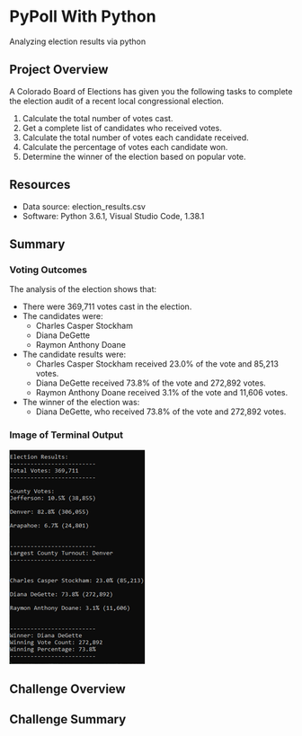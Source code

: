 # PyPoll With Python
Analyzing election results via python

## Project Overview
A Colorado Board of Elections has given you the following tasks to complete the election audit of a recent local congressional election. 

1. Calculate the total number of votes cast. 
2. Get a complete list of candidates who received votes.
3. Calculate the total number of votes each candidate received. 
4. Calculate the percentage of votes each candidate won. 
5. Determine the winner of the election based on popular vote. 

## Resources
- Data source: election_results.csv
- Software: Python 3.6.1, Visual Studio Code, 1.38.1

## Summary
### Voting Outcomes
The analysis of the election shows that: 
- There were 369,711 votes cast in the election. 
- The candidates were:
	- Charles Casper Stockham
	- Diana DeGette
	- Raymon Anthony Doane
- The candidate results were: 
	- Charles Casper Stockham received 23.0% of the vote and 85,213 votes. 
	- Diana DeGette received 73.8% of the vote and 272,892 votes. 
	- Raymon Anthony Doane received 3.1% of the vote and 11,606 votes. 
- The winner of the election was: 
	- Diana DeGette, who received 73.8% of the vote and 272,892 votes. 
### Image of Terminal Output
![Terminal Output](Resources/Terminal_Output.png)

## Challenge Overview

## Challenge Summary